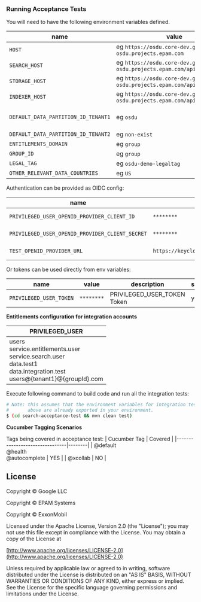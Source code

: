 ### Running Acceptance Tests

You will need to have the following environment variables defined.

| name                                 | value                                            | description                                                                                                                                                                                                                    | sensitive?                              | source |
|--------------------------------------|--------------------------------------------------|--------------------------------------------------------------------------------------------------------------------------------------------------------------------------------------------------------------------------------|-----------------------------------------|--------|
| `HOST`                               | eg `https://osdu.core-dev.gcp.gnrg-osdu.projects.epam.com`                                                   | -                                                                                                                                                                  | no                                     | -      |
| `SEARCH_HOST`                        | eg `https://osdu.core-dev.gcp.gnrg-osdu.projects.epam.com/api/search/v2/`                                                   | -                                                                                                                                                   | no                                     | -      |
| `STORAGE_HOST`                       | eg `https://osdu.core-dev.gcp.gnrg-osdu.projects.epam.com/api/storage/v2/`                                                   | -                                                                                                                                                  | no                                     | -      |
| `INDEXER_HOST`                       | eg `https://osdu.core-dev.gcp.gnrg-osdu.projects.epam.com/api/indexer/v2/`                                                   | -                                                                                                                                                  | no                                     | -      |
| `DEFAULT_DATA_PARTITION_ID_TENANT1`  | eg `osdu`                                        | Partition Id used for testing                                                                                                                                                                                                  | no                                     | -      |
| `DEFAULT_DATA_PARTITION_ID_TENANT2`  | eg `non-exist`                                   |                                                                                                                                                                                                                                | no                                     | -      |
| `ENTITLEMENTS_DOMAIN`                | eg `group`                                   |                                                                                                                                                                                                                                    | no                                     | -      |
| `GROUP_ID`                | eg `group`                                   |                                                                                                                                                                                                                                    | no                                     | -      |
| `LEGAL_TAG`                | eg `osdu-demo-legaltag`                                   |                                                                                                                                                                                                                                    | no                                     | -      |
| `OTHER_RELEVANT_DATA_COUNTRIES`                | eg `US`                                   |                                                                                                                                                                                                                                    | no                                     | -      |


Authentication can be provided as OIDC config:

| name                                            | value                                   | description                   | sensitive? | source |
|-------------------------------------------------|-----------------------------------------|-------------------------------|------------|--------|
| `PRIVILEGED_USER_OPENID_PROVIDER_CLIENT_ID`     | `********`                              | PRIVILEGED_USER Client Id     | yes        | -      |
| `PRIVILEGED_USER_OPENID_PROVIDER_CLIENT_SECRET` | `********`                              | PRIVILEGED_USER Client secret | yes        | -      |
| `TEST_OPENID_PROVIDER_URL`                      | `https://keycloak.com/auth/realms/osdu` | OpenID provider url           | yes        | -      |

Or tokens can be used directly from env variables:

| name                    | value      | description           | sensitive? | source |
|-------------------------|------------|-----------------------|------------|--------|
| `PRIVILEGED_USER_TOKEN` | `********` | PRIVILEGED_USER_TOKEN Token | yes        | -      |


**Entitlements configuration for integration accounts**

| PRIVILEGED_USER                                                                                                                                   |
|---------------------------------------------------------------------------------------------------------------------------------------------------|
|  users<br/>service.entitlements.user<br/>service.search.user<br/>data.test1<br/>data.integration.test<br/>users@{tenant1}@{groupId}.com |


Execute following command to build code and run all the integration tests:

```bash
# Note: this assumes that the environment variables for integration tests as outlined
#       above are already exported in your environment.
$ (cd search-acceptance-test && mvn clean test)
```

**Cucumber Tagging Scenarios**

Tags being covered in acceptance test:
| Cucumber Tag | Covered |
|--------------------------------|--------|
| @default <br/> @health <br/> @autocomplete | YES |
| @xcollab | NO |

## License

Copyright © Google LLC

Copyright © EPAM Systems

Copyright © ExxonMobil

Licensed under the Apache License, Version 2.0 (the "License");
you may not use this file except in compliance with the License.
You may obtain a copy of the License at

[http://www.apache.org/licenses/LICENSE-2.0](http://www.apache.org/licenses/LICENSE-2.0)

Unless required by applicable law or agreed to in writing, software
distributed under the License is distributed on an "AS IS" BASIS,
WITHOUT WARRANTIES OR CONDITIONS OF ANY KIND, either express or implied.
See the License for the specific language governing permissions and
limitations under the License.
